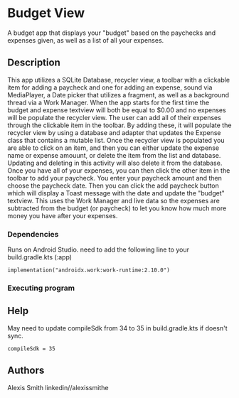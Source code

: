 # Budget View

A budget app that displays your "budget" based on the paychecks and expenses given, as well as a list of all your expenses.

## Description

This app utilizes a SQLite Database, recycler view, a toolbar with a clickable item for adding a paycheck and one for adding an expense, sound via MediaPlayer, a Date picker that utilizes a fragment, as well as a background thread via a Work Manager. When the app starts for the first time the budget and expense textview will both be equal to $0.00 and no expenses will be populate the recycler view. The user can add all of their expenses through the clickable item in the toolbar. By adding these, it will populate the recycler view by using a database and adapter that updates the Expense class that contains a mutable list. Once the recycler view is populated you are able to click on an item, and then you can either update the expense name or expense amouunt, or delete the item from the list and database. Updating and deleting in this activity will also delete it from the database. Once you have all of your expenses, you can then click the other item in the toolbar to add your paycheck. You enter your paycheck amount and then choose the paycheck date. Then you can click the add paycheck button which will display a Toast message with the date and update the "budget" textview. This uses the Work Manager and live data so the expenses are subtracted from the budget (or paycheck) to let you know how much more money you have after your expenses. 


### Dependencies

Runs on Android Studio.
need to add the following line to your build.gradle.kts (:app)
```
implementation("androidx.work:work-runtime:2.10.0")
```
### Executing program

## Help
May need to update compileSdk from 34 to 35 in build.gradle.kts if doesn't sync.
```
compileSdk = 35
```
## Authors

Alexis Smith
linkedin//alexissmithe
